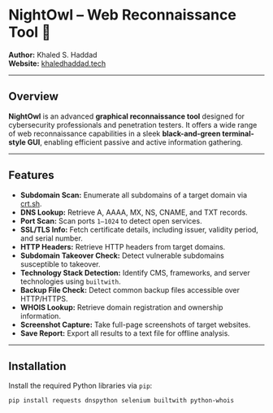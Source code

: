 # NightOwl – Web Reconnaissance Tool 🦉

**Author:** Khaled S. Haddad  
**Website:** [khaledhaddad.tech](https://khaledhaddad.tech)

---

## Overview

**NightOwl** is an advanced **graphical reconnaissance tool** designed for cybersecurity professionals and penetration testers. It offers a wide range of web reconnaissance capabilities in a sleek **black-and-green terminal-style GUI**, enabling efficient passive and active information gathering.

---

## Features

- **Subdomain Scan:** Enumerate all subdomains of a target domain via [crt.sh](https://crt.sh).  
- **DNS Lookup:** Retrieve A, AAAA, MX, NS, CNAME, and TXT records.  
- **Port Scan:** Scan ports `1–1024` to detect open services.  
- **SSL/TLS Info:** Fetch certificate details, including issuer, validity period, and serial number.  
- **HTTP Headers:** Retrieve HTTP headers from target domains.  
- **Subdomain Takeover Check:** Detect vulnerable subdomains susceptible to takeover.  
- **Technology Stack Detection:** Identify CMS, frameworks, and server technologies using `builtwith`.  
- **Backup File Check:** Detect common backup files accessible over HTTP/HTTPS.  
- **WHOIS Lookup:** Retrieve domain registration and ownership information.  
- **Screenshot Capture:** Take full-page screenshots of target websites.  
- **Save Report:** Export all results to a text file for offline analysis.

---

## Installation

Install the required Python libraries via `pip`:

```bash
pip install requests dnspython selenium builtwith python-whois
